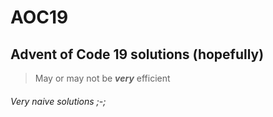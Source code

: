 # AOC19
## Advent of Code 19 solutions (hopefully)

> May or may not be ***very*** efficient

###### Very naive solutions ;-;